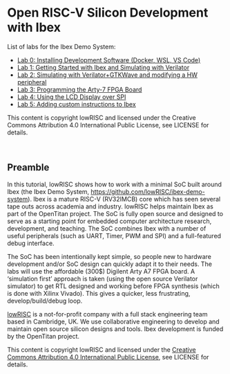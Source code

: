 # Open RISC-V Silicon Development with Ibex

List of labs for the Ibex Demo System:
- [Lab 0: Installing Development Software (Docker, WSL, VS Code)](./lab0.md)
- [Lab 1: Getting Started with Ibex and Simulating with Verilator](./lab1.md)
- [Lab 2: Simulating with Verilator+GTKWave and modifying a HW peripheral](./lab2.md)
- [Lab 3: Programming the Arty-7 FPGA Board ](./lab3.md)
- [Lab 4: Using the LCD Display over SPI](./lab4.md)
- [Lab 5: Adding custom instructions to Ibex](./lab5.md)

This content is copyright lowRISC and licensed under the Creative Commons Attribution 4.0 International Public License, see LICENSE for details.

</br>

## Preamble

In this tutorial, lowRISC shows how to work with a minimal SoC built around Ibex (the Ibex Demo System, https://github.com/lowRISC/ibex-demo-system). Ibex is a mature RISC-V (RV32IMCB) core which has seen several tape outs across academia and industry. lowRISC helps maintain Ibex as part of the OpenTitan project. The SoC is fully open source and designed to serve as a starting point for embedded computer architecture research, development, and teaching. The SoC combines Ibex with a number of useful peripherals (such as UART, Timer, PWM and SPI) and a full-featured debug interface.

The SoC has been intentionally kept simple, so people new to hardware development and/or SoC design can quickly adapt it to their needs. The labs will use the affordable (300$) Digilent Arty A7 FPGA board. A ‘simulation first’ approach is taken (using the open source Verilator simulator) to get RTL designed and working before FPGA synthesis (which is done with Xilinx Vivado). This gives a quicker, less frustrating, develop/build/debug loop.

[lowRISC](https://lowrisc.org/) is a not-for-profit company with a full stack engineering team based in Cambridge, UK. We use collaborative engineering to develop and maintain open source silicon designs and tools. Ibex development is funded by the OpenTitan project.

This content is copyright lowRISC and licensed under the [Creative Commons Attribution 4.0 International Public License](https://creativecommons.org/licenses/by/4.0/), see LICENSE for details.
